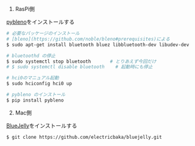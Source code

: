 1. RasPi側

[pybleno](https://github.com/Adam-Langley/pybleno)をインストールする

```bash
# 必要なパッケージのインストール
# [bleno](https://github.com/noble/bleno#prerequisites)による
$ sudo apt-get install bluetooth bluez libbluetooth-dev libudev-dev

# bluetoothd の停止
$ sudo systemctl stop bluetooth       # とりあえず今回だけ
# $ sudo systemctl disable bluetooth    # 起動時にも停止

# hci0のマニュアル起動
$ sudo hciconfig hci0 up

# pybleno のインストール
$ pip install pybleno
```

2. Mac側

[BlueJelly](https://github.com/electricbaka/bluejelly.git)をインストールする

```bash
$ git clone https://github.com/electricbaka/bluejelly.git
```
